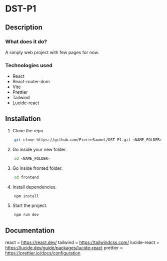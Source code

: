 # DST-P1

## Description
### What does it do?
A simply web project with few pages for now.

### Technologies used
- React
- React-router-dom
- Vite
- Prettier
- Tailwind
- Lucide-react



## Installation
1. Clone the repo.
```bash
    git clone https://github.com/PierreSaumet/DST-P1.git <NAME_FOLDER>
```

2. Go inside your new folder.
```bash
    cd <NAME_FOLDER>
```

3. Go inside fronted folder.
```bash
    cd frontend
```

4. Install dependencies.
```bash
    npm install
```

5. Start the project.
```bash
    npm run dev
```


## Documentation
react = https://react.dev/
tailwind = https://tailwindcss.com/
lucide-react = https://lucide.dev/guide/packages/lucide-react
prettier = https://prettier.io/docs/configuration




